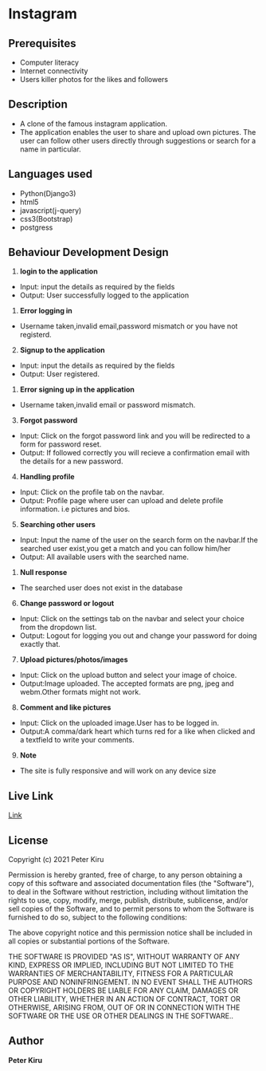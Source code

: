 # Instagram

## Prerequisites
* Computer literacy
* Internet connectivity
* Users killer photos for the likes and followers
## Description
* A clone of the famous instagram application.
* The application enables the user to share and upload own pictures. The user can follow other users directly through suggestions or search for a name in particular.

## Languages used
* Python(Django3)
* html5
* javascript(j-query)
* css3(Bootstrap)
* postgress


## Behaviour Development Design
1. **login to the application**
* Input: input the details as required by the fields
* Output: User successfully logged to the application

1. **Error logging in**
* Username taken,invalid email,password mismatch or you have not registerd.

2. **Signup to the application**
* Input: input the details as required by the fields
* Output: User registered.

1. **Error signing up in the application**
* Username taken,invalid email or password mismatch.

3. **Forgot password**
* Input: Click on the forgot password link and you will be redirected to a form for password reset.
* Output: If followed correctly you will recieve a confirmation email with the details for a new password.

4. **Handling profile**
* Input: Click on the profile tab on the navbar.
* Output: Profile page where user can upload and delete profile information. i.e pictures and bios.

5. **Searching other users**
* Input: Input the name of the user on the search form on the navbar.If the searched user exist,you get a match and you can follow him/her
* Output: All available users with the searched name.
1. **Null response**
* The searched user does not exist in the database

6. **Change password or logout**
* Input: Click on the settings tab on the navbar and select your choice from the dropdown list.
* Output: Logout for logging you out and change your password for doing exactly that.


7. **Upload pictures/photos/images**
* Input: Click on the upload button and select your image of choice.
* Output:Image uploaded. The accepted formats are png, jpeg and webm.Other formats might not work.

8. **Comment and like  pictures**
* Input: Click on the uploaded image.User has to be logged in.
* Output:A comma/dark heart which turns red for a like when clicked and a textfield to write your comments.
9. **Note**
+ The site is fully responsive and will work on any device size

## Live Link
[Link]()


## License
Copyright (c) 2021 Peter Kiru

Permission is hereby granted, free of charge, to any person obtaining
a copy of this software and associated documentation files (the
"Software"), to deal in the Software without restriction, including
without limitation the rights to use, copy, modify, merge, publish,
distribute, sublicense, and/or sell copies of the Software, and to
permit persons to whom the Software is furnished to do so, subject to
the following conditions:

The above copyright notice and this permission notice shall be
included in all copies or substantial portions of the Software.

THE SOFTWARE IS PROVIDED "AS IS", WITHOUT WARRANTY OF ANY KIND,
EXPRESS OR IMPLIED, INCLUDING BUT NOT LIMITED TO THE WARRANTIES OF
MERCHANTABILITY, FITNESS FOR A PARTICULAR PURPOSE AND
NONINFRINGEMENT. IN NO EVENT SHALL THE AUTHORS OR COPYRIGHT HOLDERS BE
LIABLE FOR ANY CLAIM, DAMAGES OR OTHER LIABILITY, WHETHER IN AN ACTION
OF CONTRACT, TORT OR OTHERWISE, ARISING FROM, OUT OF OR IN CONNECTION
WITH THE SOFTWARE OR THE USE OR OTHER DEALINGS IN THE SOFTWARE..

## Author
**Peter Kiru**